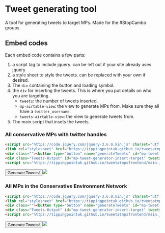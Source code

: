 # Tweet generating tool

A tool for generating tweets to target MPs. Made for the #StopCambo groups

## Embed codes

Each embed code contains a few parts:

1. a script tag to include jquery. can be left out if your site already uses jquery
1. a style sheet to style the tweets. can be replaced with your own if desired.
1. The `div` containing the button and loading symbol.
1. the `div` for inserting the tweets. This is where you put details on who you are targetting.
    * `tweets`: the number of tweets inserted.
    * `mp-airtable-view`: the view to generate MPs from. Make sure they all have a `twitter_username`.
    * `tweets-airtable-view`: the view to generate tweets from.
1. The main script that insets the tweets.

### All conservative MPs with twitter handles

```html
<script src="https://code.jquery.com/jquery-3.6.0.min.js" charset="utf-8"></script>
<link rel="stylesheet" href="https://tippingpointuk.github.io/tweetatmpsfrontend/style.css">
<div class=""><button type="button" name="generateTweets" id="mp-tweet-generator-button">Generate Tweets!</button><img id="mp-tweet-generator-loading" src="https://tippingpointuk.github.io/tweetatmpsfrontend/loading.svg" class="hide"/></div>
<div class="Tweets-Output" id="mp-tweet-generator-insert-target" tweets=4 mp-airtable-view=viwmvRNLuTByBvMnV tweets-airtable-view=viwT9DujPVYtrAhk8></div>
<script src="https://tippingpointuk.github.io/tweetatmpsfrontend/main.js" charset="utf-8"></script>
```

<script src="https://code.jquery.com/jquery-3.6.0.min.js" charset="utf-8"></script>
<link rel="stylesheet" href="https://tippingpointuk.github.io/tweetatmpsfrontend/style.css">
<div class=""><button type="button" name="generateTweets" id="mp-tweet-generator-button">Generate Tweets!</button><img id="mp-tweet-generator-loading" src="https://tippingpointuk.github.io/tweetatmpsfrontend/loading.svg" class="hide"/></div>
<div class="Tweets-Output" id="mp-tweet-generator-insert-target" tweets=4 mp-airtable-view=viwmvRNLuTByBvMnV tweets-airtable-view=viwT9DujPVYtrAhk8></div>
<script src="https://tippingpointuk.github.io/tweetatmpsfrontend/main.js" charset="utf-8"></script>

### All MPs in the Conservative Environment Network

```html
<script src="https://code.jquery.com/jquery-3.6.0.min.js" charset="utf-8"></script>
<link rel="stylesheet" href="https://tippingpointuk.github.io/tweetatmpsfrontend/style.css">
<div class=""><button type="button" name="generateTweets" id="mp-tweet-generator-button">Generate Tweets!</button><img id="mp-tweet-generator-loading" src="https://tippingpointuk.github.io/tweetatmpsfrontend/loading.svg" class="hide"/></div>
<div class="Tweets-Output" id="mp-tweet-generator-insert-target" tweets=4 mp-airtable-view="viwAfHCIKMuHjpoKO" tweets-airtable-view="viwHmxiJpl1HS8SMe"></div>
<script src="https://tippingpointuk.github.io/tweetatmpsfrontend/main.js" charset="utf-8"></script>
```

<div class=""><button type="button" name="generateTweets" id="mp-tweet-generator-button">Generate Tweets!</button><img id="mp-tweet-generator-loading" src="https://tippingpointuk.github.io/tweetatmpsfrontend/loading.svg" class="hide"/></div>
<div class="Tweets-Output" id="mp-tweet-generator-insert-target" tweets=4 mp-airtable-view="viwAfHCIKMuHjpoKO" tweets-airtable-view="viwHmxiJpl1HS8SMe"></div>
<script src="https://tippingpointuk.github.io/tweetatmpsfrontend/main.js" charset="utf-8"></script>

